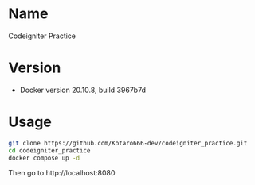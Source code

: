 # Name

Codeigniter Practice

# Version

* Docker version 20.10.8, build 3967b7d


# Usage

```bash
git clone https://github.com/Kotaro666-dev/codeigniter_practice.git
cd codeigniter_practice
docker compose up -d
```

Then go to http://localhost:8080
